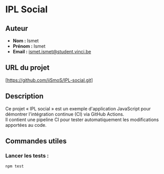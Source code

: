# IPL Social

## Auteur
- **Nom :** Ismet
- **Prénom :** Ismet
- **Email :** ismet.ismet@student.vinci.be

## URL du projet
[https://github.com/iiSmoS/IPL-social.git]

## Description
Ce projet « IPL social » est un exemple d'application JavaScript pour démontrer l'intégration continue (CI) via GitHub Actions.  
Il contient une pipeline CI pour tester automatiquement les modifications apportées au code.

## Commandes utiles
### Lancer les tests :
```bash
npm test
